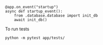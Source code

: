 ```
@app.on_event("startup")
async def startup_event():
    from .database.database import init_db
    await init_db()
```

To run tests

```
python -m pytest app/tests/
```